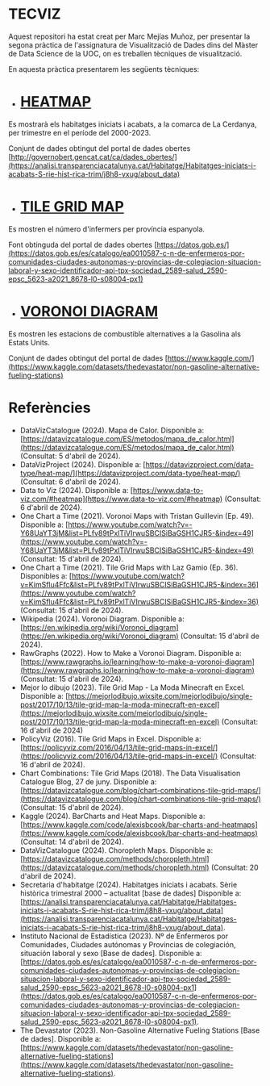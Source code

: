 # TECVIZ

Aquest repositori ha estat creat per Marc Mejías Muñoz, per presentar la segona pràctica de l'assignatura de Visualització de Dades dins del Màster de Data Science de la UOC, on es treballen tècniques de visualització.

En aquesta pràctica presentarem les següents tècniques:

- # [HEATMAP](https://github.com/MarcMejiM/marcmejim.github.io/blob/main/heatmap.png)

Es mostrarà els habitatges iniciats i acabats, a la comarca de La Cerdanya, per trimestre en el període del 2000-2023.

Conjunt de dades obtingut del portal de dades obertes [http://governobert.gencat.cat/ca/dades_obertes/](https://analisi.transparenciacatalunya.cat/Habitatge/Habitatges-iniciats-i-acabats-S-rie-hist-rica-trim/j8h8-vxug/about_data)

- # [TILE GRID MAP](https://github.com/MarcMejiM/marcmejim.github.io/blob/main/TileGridMap.pdf)

Es mostren el número d'infermers per província espanyola.

Font obtinguda del portal de dades obertes [https://datos.gob.es/](https://datos.gob.es/es/catalogo/ea0010587-c-n-de-enfermeros-por-comunidades-ciudades-autonomas-y-provincias-de-colegiacion-situacion-laboral-y-sexo-identificador-api-tpx-sociedad_2589-salud_2590-epsc_5623-a2021_8678-l0-s08004-px1)

- # [VORONOI DIAGRAM](https://github.com/MarcMejiM/marcmejim.github.io/blob/main/voronoi.jpg)

Es mostren les estacions de combustible alternatives a la Gasolina als Estats Units.

Conjunt de dades obtingut del portal de dades [https://www.kaggle.com/](https://www.kaggle.com/datasets/thedevastator/non-gasoline-alternative-fueling-stations)

# Referències
- DataVizCatalogue (2024). Mapa de Calor. Disponible a: [https://datavizcatalogue.com/ES/metodos/mapa_de_calor.html](https://datavizcatalogue.com/ES/metodos/mapa_de_calor.html) (Consultat: 5 d'abril de 2024).
- DataVizProject (2024). Disponible a: [https://datavizproject.com/data-type/heat-map/](https://datavizproject.com/data-type/heat-map/) (Consultat: 6 d'abril de 2024).
- Data to Viz (2024). Disponible a: [https://www.data-to-viz.com/#heatmap](https://www.data-to-viz.com/#heatmap) (Consultat: 6 d'abril de 2024).
- One Chart a Time (2021).  Voronoi Maps with Tristan Guillevin (Ep. 49). Disponible a: [https://www.youtube.com/watch?v=-Y68UaYT3jM&list=PLfv89tPxlTiVIrwuSBCISiBaGSH1CJR5-&index=49](https://www.youtube.com/watch?v=-Y68UaYT3jM&list=PLfv89tPxlTiVIrwuSBCISiBaGSH1CJR5-&index=49) (Consultat: 15 d'abril de 2024).
- One Chart a Time (2021).  Tile Grid Maps with Laz Gamio (Ep. 36). Disponibles a: [https://www.youtube.com/watch?v=KimSflu4Ffc&list=PLfv89tPxlTiVIrwuSBCISiBaGSH1CJR5-&index=36](https://www.youtube.com/watch?v=KimSflu4Ffc&list=PLfv89tPxlTiVIrwuSBCISiBaGSH1CJR5-&index=36) (Consultat: 15 d'abril de 2024).
- Wikipedia (2024). Voronoi Diagram. Disponible a: [https://en.wikipedia.org/wiki/Voronoi_diagram](https://en.wikipedia.org/wiki/Voronoi_diagram) (Consultat: 15 d'abril de 2024).
- RawGraphs (2022). How to Make a Voronoi Diagram. Disponible a:  [https://www.rawgraphs.io/learning/how-to-make-a-voronoi-diagram](https://www.rawgraphs.io/learning/how-to-make-a-voronoi-diagram) (Consultat: 15 d'abril de 2024).
- Mejor lo dibujo (2023). Tile Grid Map - La Moda Minecraft en Excel. Disponible a: [https://mejorlodibujo.wixsite.com/mejorlodibujo/single-post/2017/10/13/tile-grid-map-la-moda-minecraft-en-excel](https://mejorlodibujo.wixsite.com/mejorlodibujo/single-post/2017/10/13/tile-grid-map-la-moda-minecraft-en-excel) (Consultat: 16 d'abril de 2024)
- PolicyViz (2016). Tile Grid Maps in Excel. Disponible a: [https://policyviz.com/2016/04/13/tile-grid-maps-in-excel/](https://policyviz.com/2016/04/13/tile-grid-maps-in-excel/) (Consultat: 16 d'abril de 2024).
- Chart Combinations: Tile Grid Maps (2018). The Data Visualisation Catalogue Blog, 27 de juny. Disponible a: [https://datavizcatalogue.com/blog/chart-combinations-tile-grid-maps/](https://datavizcatalogue.com/blog/chart-combinations-tile-grid-maps/) (Consultat: 15 d'abril de 2024).
- Kaggle (2024). BarCharts and Heat Maps. Disponible a: [https://www.kaggle.com/code/alexisbcook/bar-charts-and-heatmaps](https://www.kaggle.com/code/alexisbcook/bar-charts-and-heatmaps) (Consultat: 14 d'abril de 2024).
- DataVizCatalogue (2024). Choropleth Maps. Disponible a: [https://datavizcatalogue.com/methods/choropleth.html](https://datavizcatalogue.com/methods/choropleth.html) (Consultat: 20 d'abril de 2024).
- Secretaria d'habitatge (2024). Habitatges iniciats i acabats. Sèrie històrica trimestral 2000 – actualitat [base de dades] Disponible a: [https://analisi.transparenciacatalunya.cat/Habitatge/Habitatges-iniciats-i-acabats-S-rie-hist-rica-trim/j8h8-vxug/about_data](https://analisi.transparenciacatalunya.cat/Habitatge/Habitatges-iniciats-i-acabats-S-rie-hist-rica-trim/j8h8-vxug/about_data).
- Instituto Nacional de Estadística (2023). Nº de Enfermeros por Comunidades, Ciudades autónomas y Provincias de colegiación, situación laboral y sexo [Base de dades]. Disponible a: [https://datos.gob.es/es/catalogo/ea0010587-c-n-de-enfermeros-por-comunidades-ciudades-autonomas-y-provincias-de-colegiacion-situacion-laboral-y-sexo-identificador-api-tpx-sociedad_2589-salud_2590-epsc_5623-a2021_8678-l0-s08004-px1](https://datos.gob.es/es/catalogo/ea0010587-c-n-de-enfermeros-por-comunidades-ciudades-autonomas-y-provincias-de-colegiacion-situacion-laboral-y-sexo-identificador-api-tpx-sociedad_2589-salud_2590-epsc_5623-a2021_8678-l0-s08004-px1).
- The Devastator (2023). Non-Gasoline Alternative Fueling Stations [Base de dades]. Disponible a: [https://www.kaggle.com/datasets/thedevastator/non-gasoline-alternative-fueling-stations](https://www.kaggle.com/datasets/thedevastator/non-gasoline-alternative-fueling-stations).
